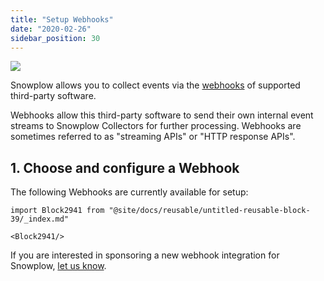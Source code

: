 ```yaml
---
title: "Setup Webhooks"
date: "2020-02-26"
sidebar_position: 30
---
```


![](images/snowplow-aws-pipeline-webhooks.png)

Snowplow allows you to collect events via the [webhooks](http://en.wikipedia.org/wiki/Webhook) of supported third-party software.

Webhooks allow this third-party software to send their own internal event streams to Snowplow Collectors for further processing. Webhooks are sometimes referred to as "streaming APIs" or "HTTP response APIs".

## 1\. Choose and configure a Webhook

The following Webhooks are currently available for setup:

```mdx-code-block
import Block2941 from "@site/docs/reusable/untitled-reusable-block-39/_index.md"

<Block2941/>
```

If you are interested in sponsoring a new webhook integration for Snowplow, [let us know](https://snowplowanalytics.com/contact-us/).
